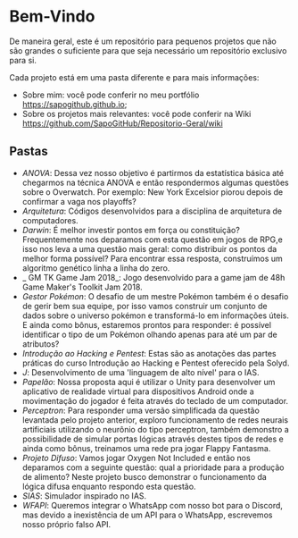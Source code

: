 ﻿# Bem-Vindo

De maneira geral, este é um repositório para pequenos projetos que não são grandes o suficiente para que seja necessário um repositório exclusivo para si.

Cada projeto está em uma pasta diferente e para mais informações:
- Sobre mim: você pode conferir no meu portfólio https://sapogithub.github.io;
- Sobre os projetos mais relevantes: você pode conferir na Wiki https://github.com/SapoGitHub/Repositorio-Geral/wiki

## Pastas

- _ANOVA_: Dessa vez nosso objetivo é partirmos da estatística básica até chegarmos na técnica ANOVA e então respondermos algumas questões sobre o Overwatch. Por exemplo: New York Excelsior piorou depois de confirmar a vaga nos playoffs?
- _Arquitetura_: Códigos desenvolvidos para a disciplina de arquitetura de computadores.
- _Darwin_: É melhor investir pontos em força ou constituição? Frequentemente nos deparamos com esta questão em jogos de RPG,e isso nos leva a uma questão mais geral: como distribuir os pontos da melhor forma possível? Para encontrar essa resposta, construímos um algoritmo genético linha a linha do zero.
- _ GM TK Game Jam 2018_: Jogo desenvolvido para a game jam de 48h Game Maker's Toolkit Jam 2018.
- _Gestor Pokémon_: O desafio de um mestre Pokémon também é o desafio de gerir bem sua equipe, por isso vamos construir um conjunto de dados sobre o universo pokémon e transformá-lo em informações úteis. E ainda como bônus, estaremos prontos para responder: é possível identificar o tipo de um Pokémon olhando apenas para até um par de atributos?
- _Introdução ao Hacking e Pentest_: Estas são as anotações das partes práticas do curso Introdução ao Hacking e Pentest oferecido pela Solyd.
- _J_: Desenvolvimento de uma 'linguagem de alto nível' para o IAS.
- _Papelão_: Nossa proposta aqui é utilizar o Unity para desenvolver um aplicativo de realidade virtual para dispositivos Android onde a movimentação do jogador é feita através do teclado de um computador.
- _Perceptron_: Para responder uma versão simplificada da questão levantada pelo projeto anterior, exploro funcionamento de redes neurais artificiais utilizando o neurônio do tipo perceptron, também demonstro a possibilidade de simular portas lógicas através destes tipos de redes e ainda como bônus, treinamos uma rede pra jogar Flappy Fantasma.
- _Projeto Difuso_: Vamos jogar Oxygen Not Included e então nos deparamos com a seguinte questão: qual a prioridade para a produção de alimento? Neste projeto busco demonstrar o funcionamento da lógica difusa enquanto respondo esta questão.
- _SIAS_: Simulador inspirado no IAS.
- _WFAPI_: Queremos integrar o WhatsApp com nosso bot para o Discord, mas devido a inexistência de um API para o WhatsApp, escrevemos nosso próprio falso API.
